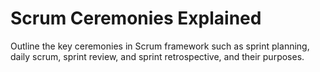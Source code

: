 # Scrum Ceremonies Explained

Outline the key ceremonies in Scrum framework such as sprint planning, daily scrum, sprint review, and sprint retrospective, and their purposes.